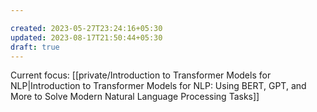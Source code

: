 ```yaml
---

created: 2023-05-27T23:24:16+05:30
updated: 2023-08-17T21:50:44+05:30
draft: true
---
```


Current focus: [[private/Introduction to Transformer Models for NLP|Introduction to Transformer Models for NLP: Using BERT, GPT, and More to Solve Modern Natural Language Processing Tasks]]


